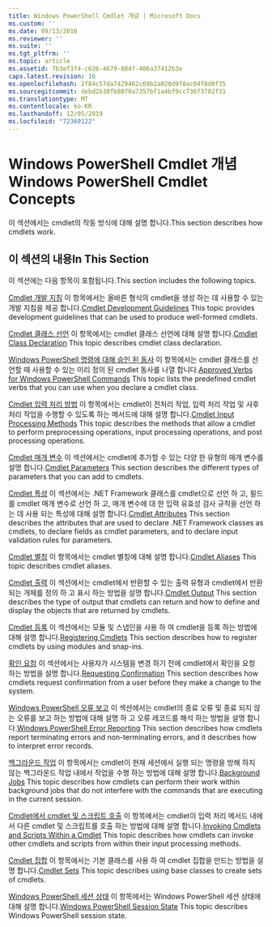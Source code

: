 ```yaml
---
title: Windows PowerShell Cmdlet 개념 | Microsoft Docs
ms.custom: ''
ms.date: 09/13/2016
ms.reviewer: ''
ms.suite: ''
ms.tgt_pltfrm: ''
ms.topic: article
ms.assetid: 7b3ef3f4-c626-4679-884f-406a37412b3e
caps.latest.revision: 16
ms.openlocfilehash: 2f84c57da7429462c69b2a020d9f8ac04f8d0f35
ms.sourcegitcommit: debd2b38fb8070a7357bf1a4bf9cc736f3702f31
ms.translationtype: MT
ms.contentlocale: ko-KR
ms.lasthandoff: 12/05/2019
ms.locfileid: "72369122"
---
```

# <a name="windows-powershell-cmdlet-concepts"></a><span data-ttu-id="25f83-102">Windows PowerShell Cmdlet 개념</span><span class="sxs-lookup"><span data-stu-id="25f83-102">Windows PowerShell Cmdlet Concepts</span></span>

<span data-ttu-id="25f83-103">이 섹션에서는 cmdlet의 작동 방식에 대해 설명 합니다.</span><span class="sxs-lookup"><span data-stu-id="25f83-103">This section describes how cmdlets work.</span></span>

## <a name="in-this-section"></a><span data-ttu-id="25f83-104">이 섹션의 내용</span><span class="sxs-lookup"><span data-stu-id="25f83-104">In This Section</span></span>

<span data-ttu-id="25f83-105">이 섹션에는 다음 항목이 포함됩니다.</span><span class="sxs-lookup"><span data-stu-id="25f83-105">This section includes the following topics.</span></span>

<span data-ttu-id="25f83-106">[Cmdlet 개발 지침](./cmdlet-development-guidelines.md) 이 항목에서는 올바른 형식의 cmdlet을 생성 하는 데 사용할 수 있는 개발 지침을 제공 합니다.</span><span class="sxs-lookup"><span data-stu-id="25f83-106">[Cmdlet Development Guidelines](./cmdlet-development-guidelines.md) This topic provides development guidelines that can be used to produce well-formed cmdlets.</span></span>

<span data-ttu-id="25f83-107">[Cmdlet 클래스 선언](./cmdlet-class-declaration.md) 이 항목에서는 cmdlet 클래스 선언에 대해 설명 합니다.</span><span class="sxs-lookup"><span data-stu-id="25f83-107">[Cmdlet Class Declaration](./cmdlet-class-declaration.md) This topic describes cmdlet class declaration.</span></span>

<span data-ttu-id="25f83-108">[Windows PowerShell 명령에 대해 승인 된 동사](./approved-verbs-for-windows-powershell-commands.md) 이 항목에서는 cmdlet 클래스를 선언할 때 사용할 수 있는 미리 정의 된 cmdlet 동사를 나열 합니다.</span><span class="sxs-lookup"><span data-stu-id="25f83-108">[Approved Verbs for Windows PowerShell Commands](./approved-verbs-for-windows-powershell-commands.md) This topic lists the predefined cmdlet verbs that you can use when you declare a cmdlet class.</span></span>

<span data-ttu-id="25f83-109">[Cmdlet 입력 처리 방법](./cmdlet-input-processing-methods.md) 이 항목에서는 cmdlet이 전처리 작업, 입력 처리 작업 및 사후 처리 작업을 수행할 수 있도록 하는 메서드에 대해 설명 합니다.</span><span class="sxs-lookup"><span data-stu-id="25f83-109">[Cmdlet Input Processing Methods](./cmdlet-input-processing-methods.md) This topic describes the methods that allow a cmdlet to perform preprocessing operations, input processing operations, and post processing operations.</span></span>

<span data-ttu-id="25f83-110">[Cmdlet 매개 변수](./cmdlet-parameters.md) 이 섹션에서는 cmdlet에 추가할 수 있는 다양 한 유형의 매개 변수를 설명 합니다.</span><span class="sxs-lookup"><span data-stu-id="25f83-110">[Cmdlet Parameters](./cmdlet-parameters.md) This section describes the different types of parameters that you can add to cmdlets.</span></span>

<span data-ttu-id="25f83-111">[Cmdlet 특성](./cmdlet-attributes.md) 이 섹션에서는 .NET Framework 클래스를 cmdlet으로 선언 하 고, 필드를 cmdlet 매개 변수로 선언 하 고, 매개 변수에 대 한 입력 유효성 검사 규칙을 선언 하는 데 사용 되는 특성에 대해 설명 합니다.</span><span class="sxs-lookup"><span data-stu-id="25f83-111">[Cmdlet Attributes](./cmdlet-attributes.md) This section describes the attributes that are used to declare .NET Framework classes as cmdlets, to declare fields as cmdlet parameters, and to declare input validation rules for parameters.</span></span>

<span data-ttu-id="25f83-112">[Cmdlet 별칭](./cmdlet-aliases.md) 이 항목에서는 cmdlet 별칭에 대해 설명 합니다.</span><span class="sxs-lookup"><span data-stu-id="25f83-112">[Cmdlet Aliases](./cmdlet-aliases.md) This topic describes cmdlet aliases.</span></span>

<span data-ttu-id="25f83-113">[Cmdlet 출력](./cmdlet-output.md) 이 섹션에서는 cmdlet에서 반환할 수 있는 출력 유형과 cmdlet에서 반환 되는 개체를 정의 하 고 표시 하는 방법을 설명 합니다.</span><span class="sxs-lookup"><span data-stu-id="25f83-113">[Cmdlet Output](./cmdlet-output.md) This section describes the type of output that cmdlets can return and how to define and display the objects that are returned by cmdlets.</span></span>

<span data-ttu-id="25f83-114">[Cmdlet 등록](./modules-and-snap-ins.md) 이 섹션에서는 모듈 및 스냅인을 사용 하 여 cmdlet을 등록 하는 방법에 대해 설명 합니다.</span><span class="sxs-lookup"><span data-stu-id="25f83-114">[Registering Cmdlets](./modules-and-snap-ins.md) This section describes how to register cmdlets by using modules and snap-ins.</span></span>

<span data-ttu-id="25f83-115">[확인 요청](./requesting-confirmation-from-cmdlets.md) 이 섹션에서는 사용자가 시스템을 변경 하기 전에 cmdlet에서 확인을 요청 하는 방법을 설명 합니다.</span><span class="sxs-lookup"><span data-stu-id="25f83-115">[Requesting Confirmation](./requesting-confirmation-from-cmdlets.md) This section describes how cmdlets request confirmation from a user before they make a change to the system.</span></span>

<span data-ttu-id="25f83-116">[Windows PowerShell 오류 보고](./error-reporting-concepts.md) 이 섹션에서는 cmdlet의 종료 오류 및 종료 되지 않는 오류를 보고 하는 방법에 대해 설명 하 고 오류 레코드를 해석 하는 방법을 설명 합니다.</span><span class="sxs-lookup"><span data-stu-id="25f83-116">[Windows PowerShell Error Reporting](./error-reporting-concepts.md) This section describes how cmdlets report terminating errors and non-terminating errors, and it describes how to interpret error records.</span></span>

<span data-ttu-id="25f83-117">[백그라운드 작업](./background-jobs.md) 이 항목에서는 cmdlet이 현재 세션에서 실행 되는 명령을 방해 하지 않는 백그라운드 작업 내에서 작업을 수행 하는 방법에 대해 설명 합니다.</span><span class="sxs-lookup"><span data-stu-id="25f83-117">[Background Jobs](./background-jobs.md) This topic describes how cmdlets can perform their work within background jobs that do not interfere with the commands that are executing in the current session.</span></span>

<span data-ttu-id="25f83-118">[Cmdlet에서 cmdlet 및 스크립트 호출](./invoking-cmdlets-and-scripts-within-a-cmdlet.md) 이 항목에서는 cmdlet이 입력 처리 메서드 내에서 다른 cmdlet 및 스크립트를 호출 하는 방법에 대해 설명 합니다.</span><span class="sxs-lookup"><span data-stu-id="25f83-118">[Invoking Cmdlets and Scripts Within a Cmdlet](./invoking-cmdlets-and-scripts-within-a-cmdlet.md) This topic describes how cmdlets can invoke other cmdlets and scripts from within their input processing methods.</span></span>

<span data-ttu-id="25f83-119">[Cmdlet 집합](./cmdlet-sets.md) 이 항목에서는 기본 클래스를 사용 하 여 cmdlet 집합을 만드는 방법을 설명 합니다.</span><span class="sxs-lookup"><span data-stu-id="25f83-119">[Cmdlet Sets](./cmdlet-sets.md) This topic describes using base classes to create sets of cmdlets.</span></span>

<span data-ttu-id="25f83-120">[Windows PowerShell 세션 상태](./windows-powershell-session-state.md) 이 항목에서는 Windows PowerShell 세션 상태에 대해 설명 합니다.</span><span class="sxs-lookup"><span data-stu-id="25f83-120">[Windows PowerShell Session State](./windows-powershell-session-state.md) This topic describes Windows PowerShell session state.</span></span>
